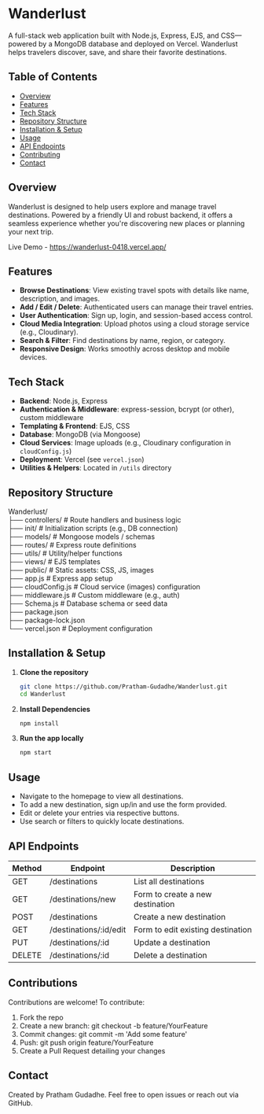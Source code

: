 # Wanderlust

A full-stack web application built with Node.js, Express, EJS, and CSS—powered by a MongoDB database and deployed on Vercel. Wanderlust helps travelers discover, save, and share their favorite destinations.

## Table of Contents
- [Overview](#overview)  
- [Features](#features)  
- [Tech Stack](#tech-stack)  
- [Repository Structure](#repository-structure)  
- [Installation & Setup](#installation--setup)  
- [Usage](#usage)  
- [API Endpoints](#api-endpoints)  
- [Contributing](#contributing)  
- [Contact](#contact)

## Overview
Wanderlust is designed to help users explore and manage travel destinations. Powered by a friendly UI and robust backend, it offers a seamless experience whether you're discovering new places or planning your next trip.


Live Demo - https://wanderlust-0418.vercel.app/

## Features
- **Browse Destinations**: View existing travel spots with details like name, description, and images.  
- **Add / Edit / Delete**: Authenticated users can manage their travel entries.  
- **User Authentication**: Sign up, login, and session-based access control.  
- **Cloud Media Integration**: Upload photos using a cloud storage service (e.g., Cloudinary).  
- **Search & Filter**: Find destinations by name, region, or category.  
- **Responsive Design**: Works smoothly across desktop and mobile devices.


## Tech Stack
- **Backend**: Node.js, Express  
- **Authentication & Middleware**: express-session, bcrypt (or other), custom middleware  
- **Templating & Frontend**: EJS, CSS  
- **Database**: MongoDB (via Mongoose)  
- **Cloud Services**: Image uploads (e.g., Cloudinary configuration in `cloudConfig.js`)  
- **Deployment**: Vercel (see `vercel.json`)  
- **Utilities & Helpers**: Located in `/utils` directory  

## Repository Structure
Wanderlust/  
├── controllers/ # Route handlers and business logic  
├── init/ # Initialization scripts (e.g., DB connection)  
├── models/ # Mongoose models / schemas  
├── routes/ # Express route definitions  
├── utils/ # Utility/helper functions  
├── views/ # EJS templates  
├── public/ # Static assets: CSS, JS, images  
├── app.js # Express app setup  
├── cloudConfig.js # Cloud service (images) configuration  
├── middleware.js # Custom middleware (e.g., auth)  
├── Schema.js # Database schema or seed data  
├── package.json  
├── package-lock.json  
└── vercel.json # Deployment configuration  

## Installation & Setup
1. **Clone the repository**
   ```bash
   git clone https://github.com/Pratham-Gudadhe/Wanderlust.git
   cd Wanderlust
2. **Install Dependencies**
   ```bash
   npm install
3. **Run the app locally**
   ```bash
   npm start

## Usage
- Navigate to the homepage to view all destinations.
- To add a new destination, sign up/in and use the form provided.
- Edit or delete your entries via respective buttons.
- Use search or filters to quickly locate destinations.

## API Endpoints

| Method                                                  | Endpoint                | Description                       |
| ------------------------------------------------------- | ----------------------- | --------------------------------- |
| GET                                                     | /destinations           | List all destinations             |
| GET                                                     | /destinations/new       | Form to create a new destination  |
| POST                                                    | /destinations           | Create a new destination          |
| GET                                                     | /destinations/\:id/edit | Form to edit existing destination |
| PUT                                                     | /destinations/\:id      | Update a destination              |
| DELETE                                                  | /destinations/\:id      | Delete a destination              |


## Contributions
Contributions are welcome! To contribute:
1. Fork the repo
2. Create a new branch: git checkout -b feature/YourFeature
3. Commit changes: git commit -m 'Add some feature'
4. Push: git push origin feature/YourFeature
5. Create a Pull Request detailing your changes

## Contact
Created by Pratham Gudadhe.
Feel free to open issues or reach out via GitHub.